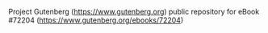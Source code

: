 Project Gutenberg (https://www.gutenberg.org) public repository
for eBook #72204 (https://www.gutenberg.org/ebooks/72204)
